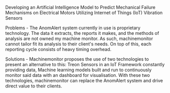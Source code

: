 Developing an Artificial Intelligence Model to Predict Mechanical Failure Mechanisms on Electrical Motors Utilizing Internet of Things (IoT) Vibration Sensors 

Problems - 
The AnomAlert system currently in use is proprietary technology.​
The data it extracts, the reports it makes, and the methods of analysis are not owned my machine monitor.​
As such, machinemonitor cannot tailor fit its analysis to their client's needs.​
On top of this, each reporting cycle consists of heavy timing overhead.

Solutions - 
Machinemonitor proposes the use of two technologies to present an alternative to this:​
Treon Sensors in an IoT Framework constantly providing data,​
Machine learning models built and run to continuously monitor said data with an dashboard for visualisation.
With these two technologies, machinemonitor can replace the AnomAlert system and drive direct value to their clients.
